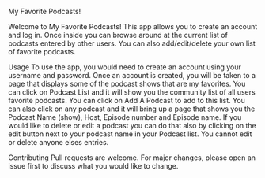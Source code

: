 My Favorite Podcasts!

Welcome to My Favorite Podcasts!  This app allows you to create an account and log in.  Once inside you can browse around at the current list of podcasts entered by other users. You can also add/edit/delete your own list of favorite podcasts. 

Usage
To use the app, you would need to create an account using your username and password.  Once an account is created, you will be taken to a page that displays some of the podcast shows that are my favorites. You can click on Podcast List and it will show you the community list of all users favorite podcasts.  You can click on Add A Podcast to add to this list. You can also click on any podcast and it will bring up a page that shows you the Podcast Name (show), Host, Episode number and Episode name. If you would like to delete or edit a podcast you can do that also by clicking on the edit button next to your podcast name in your Podcast list.  You cannot edit or delete anyone elses entries.  


Contributing
Pull requests are welcome. For major changes, please open an issue first to discuss what you would like to change.
